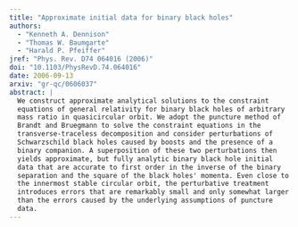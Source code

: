```yaml
---
title: "Approximate initial data for binary black holes"
authors:
  - "Kenneth A. Dennison"
  - "Thomas W. Baumgarte"
  - "Harald P. Pfeiffer"
jref: "Phys. Rev. D74 064016 (2006)"
doi: "10.1103/PhysRevD.74.064016"
date: 2006-09-13
arxiv: "gr-qc/0606037"
abstract: |
  We construct approximate analytical solutions to the constraint
  equations of general relativity for binary black holes of arbitrary
  mass ratio in quasicircular orbit. We adopt the puncture method of
  Brandt and Bruegmann to solve the constraint equations in the
  transverse-traceless decomposition and consider perturbations of
  Schwarzschild black holes caused by boosts and the presence of a
  binary companion. A superposition of these two perturbations then
  yields approximate, but fully analytic binary black hole initial
  data that are accurate to first order in the inverse of the binary
  separation and the square of the black holes' momenta. Even close to
  the innermost stable circular orbit, the perturbative treatment
  introduces errors that are remarkably small and only somewhat larger
  than the errors caused by the underlying assumptions of puncture
  data.
---
```

